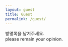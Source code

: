 ```yaml
---
layout: guest
title: Guest
permalink: /guest/
---
```


방명록을 남겨주세요.<br/>
please remain your opinion.
